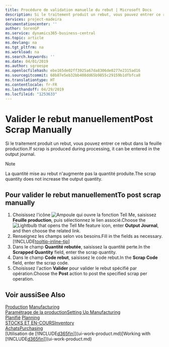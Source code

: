 ```yaml
---
title: Procédure de validation manuelle du rebut | Microsoft Docs
description: Si le traitement produit un rebut, vous pouvez entrer ce rebut dans la feuille production. Remarquez que la quantité perte n'augmente pas la quantité produite.
services: project-madeira
documentationcenter: ''
author: SorenGP
ms.service: dynamics365-business-central
ms.topic: article
ms.devlang: na
ms.tgt_pltfrm: na
ms.workload: na
ms.search.keywords: ''
ms.date: 04/01/2019
ms.author: sgroespe
ms.openlocfilehash: ebe165de02ff3925a67da8306de0277e2315ad16
ms.sourcegitcommit: 60b87e5eb32bb408dd65b9855c29159b1dfbfca8
ms.translationtype: HT
ms.contentlocale: fr-FR
ms.lasthandoff: 04/29/2019
ms.locfileid: "1253633"
---
```

# <a name="post-scrap-manually"></a><span data-ttu-id="77fe2-104">Valider le rebut manuellement</span><span class="sxs-lookup"><span data-stu-id="77fe2-104">Post Scrap Manually</span></span>
<span data-ttu-id="77fe2-105">Si le traitement produit un rebut, vous pouvez entrer ce rebut dans la feuille production.</span><span class="sxs-lookup"><span data-stu-id="77fe2-105">If scrap is produced during processing, it can be entered in the output journal.</span></span> 

> [!NOTE]
> <span data-ttu-id="77fe2-106">La quantité mise au rebut n'augmente pas la quantité produite.</span><span class="sxs-lookup"><span data-stu-id="77fe2-106">The scrap quantity does not increase the output quantity.</span></span>  

## <a name="to-post-scrap-manually"></a><span data-ttu-id="77fe2-107">Pour valider le rebut manuellement</span><span class="sxs-lookup"><span data-stu-id="77fe2-107">To post scrap manually</span></span>  
1. <span data-ttu-id="77fe2-108">Choisissez l'icône ![Ampoule qui ouvre la fonction Tell Me](media/ui-search/search_small.png "Dites-moi ce que vous voulez faire"), saisissez **Feuille production**, puis sélectionnez le lien associé.</span><span class="sxs-lookup"><span data-stu-id="77fe2-108">Choose the ![Lightbulb that opens the Tell Me feature](media/ui-search/search_small.png "Tell me what you want to do") icon, enter **Output Journal**, and then choose the related link.</span></span>  
2. <span data-ttu-id="77fe2-109">Renseignez les champs selon vos besoins.</span><span class="sxs-lookup"><span data-stu-id="77fe2-109">Fill in the fields as necessary.</span></span> [!INCLUDE[tooltip-inline-tip](includes/tooltip-inline-tip_md.md)]  
3. <span data-ttu-id="77fe2-110">Dans le champ **Quantité rebutée**, saisissez la quantité perte.</span><span class="sxs-lookup"><span data-stu-id="77fe2-110">In the **Scrapped Quantity** field, enter the scrap quantity.</span></span>  
4. <span data-ttu-id="77fe2-111">Dans le champ **Code rebut**, saisissez le code rebut.</span><span class="sxs-lookup"><span data-stu-id="77fe2-111">In the **Scrap Code** field, enter the scrap code.</span></span>  
5. <span data-ttu-id="77fe2-112">Choisissez l'action **Valider** pour valider le rebut spécifié par opération.</span><span class="sxs-lookup"><span data-stu-id="77fe2-112">Choose the **Post** action to post the specified scrap per operation.</span></span>  

## <a name="see-also"></a><span data-ttu-id="77fe2-113">Voir aussi</span><span class="sxs-lookup"><span data-stu-id="77fe2-113">See Also</span></span>  
<span data-ttu-id="77fe2-114">[Production](production-manage-manufacturing.md)  </span><span class="sxs-lookup"><span data-stu-id="77fe2-114">[Manufacturing](production-manage-manufacturing.md)  </span></span>  
[<span data-ttu-id="77fe2-115">Paramétrage de la production</span><span class="sxs-lookup"><span data-stu-id="77fe2-115">Setting Up Manufacturing</span></span>](production-configure-production-processes.md)  
<span data-ttu-id="77fe2-116">[Planifié](production-planning.md)    </span><span class="sxs-lookup"><span data-stu-id="77fe2-116">[Planning](production-planning.md)    </span></span>  
[<span data-ttu-id="77fe2-117">STOCKS ET EN-COURS</span><span class="sxs-lookup"><span data-stu-id="77fe2-117">Inventory</span></span>](inventory-manage-inventory.md)  
[<span data-ttu-id="77fe2-118">Achats</span><span class="sxs-lookup"><span data-stu-id="77fe2-118">Purchasing</span></span>](purchasing-manage-purchasing.md)  
<span data-ttu-id="77fe2-119">[Utilisation de [!INCLUDE[d365fin](includes/d365fin_md.md)]](ui-work-product.md)</span><span class="sxs-lookup"><span data-stu-id="77fe2-119">[Working with [!INCLUDE[d365fin](includes/d365fin_md.md)]](ui-work-product.md)</span></span>
